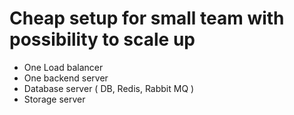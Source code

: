# Cheap setup for small team with possibility to scale up

- One Load balancer
- One backend server
- Database server ( DB, Redis, Rabbit MQ )
- Storage server
